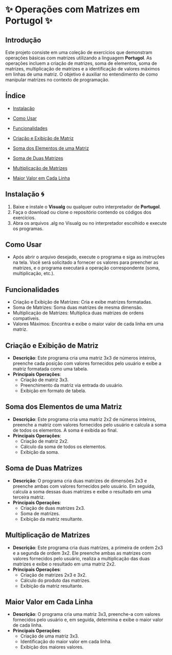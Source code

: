 # ✨ Operações com Matrizes em Portugol ✨

## Introdução
Este projeto consiste em uma coleção de exercícios que demonstram operações básicas com matrizes utilizando a linguagem **Portugol**. As operações incluem a criação de matrizes, soma de elementos, soma de matrizes, multiplicação de matrizes e a identificação de valores máximos em linhas de uma matriz. O objetivo é auxiliar no entendimento de como manipular matrizes no contexto de programação.

## Índice
- [Instalação](#instalação)
- [Como Usar](#como-usar)
- [Funcionalidades](#funcionalidades)

  
- [Criação e Exibição de Matriz](#criação-e-exibição-de-matriz)
- [Soma dos Elementos de uma Matriz](#soma-dos-elementos-de-uma-matriz)
- [Soma de Duas Matrizes](#soma-de-duas-matrizes)
- [Multiplicação de Matrizes](#multiplicação-de-matrizes)
- [Maior Valor em Cada Linha](#maior-valor-em-cada-linha)


## Instalação 🌀
1. Baixe e instale o **Visualg** ou qualquer outro interpretador de **Portugol**.
2. Faça o download ou clone o repositório contendo os códigos dos exercícios.
3. Abra os arquivos .alg no Visualg ou no interpretador escolhido e execute os programas.

## Como Usar
- Após abrir o arquivo desejado, execute o programa e siga as instruções na tela. Você será solicitado a fornecer os valores para preencher as matrizes, e o programa executará a operação correspondente (soma, multiplicação, etc.).

## Funcionalidades
- Criação e Exibição de Matrizes: Cria e exibe matrizes formatadas.
- Soma de Matrizes: Soma duas matrizes de mesma dimensão.
- Multiplicação de Matrizes: Multiplica duas matrizes de ordens compatíveis.
- Valores Máximos: Encontra e exibe o maior valor de cada linha em uma matriz.
  

## Criação e Exibição de Matriz
- **Descrição**: Este programa cria uma matriz 3x3 de números inteiros, preenche cada posição com valores fornecidos pelo usuário e exibe a matriz formatada como uma tabela.
- **Principais Operações**:
  - Criação de matriz 3x3.
  - Preenchimento da matriz via entrada do usuário.
  - Exibição em formato de tabela.

## Soma dos Elementos de uma Matriz
- **Descrição**: Este programa cria uma matriz 2x2 de números inteiros, preenche a matriz com valores fornecidos pelo usuário e calcula a soma de todos os elementos. A soma é exibida ao final.
- **Principais Operações**:
  - Criação de matriz 2x2.
  - Cálculo da soma de todos os elementos.
  - Exibição da soma.

## Soma de Duas Matrizes
- **Descrição**: O programa cria duas matrizes de dimensões 2x3 e preenche ambas com valores fornecidos pelo usuário. Em seguida, calcula a soma dessas duas matrizes e exibe o resultado em uma terceira matriz.
- **Principais Operações**:
  - Criação de duas matrizes 2x3.
  - Soma de matrizes.
  - Exibição da matriz resultante.

## Multiplicação de Matrizes
- **Descrição**: Este programa cria duas matrizes, a primeira de ordem 2x3 e a segunda de ordem 3x2. Ele preenche ambas as matrizes com valores fornecidos pelo usuário, realiza a multiplicação das duas matrizes e exibe o resultado em uma matriz 2x2.
- **Principais Operações**:
  - Criação de matrizes 2x3 e 3x2.
  - Cálculo do produto das matrizes.
  - Exibição da matriz resultante.

## Maior Valor em Cada Linha
- **Descrição**: O programa cria uma matriz 3x3, preenche-a com valores fornecidos pelo usuário e, em seguida, determina e exibe o maior valor de cada linha.
- **Principais Operações**:
  - Criação de uma matriz 3x3.
  - Identificação do maior valor em cada linha.
  - Exibição dos maiores valores.
